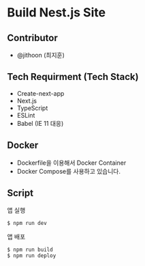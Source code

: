 # Build Nest.js Site

## Contributor

- @jithoon (최지훈)

## Tech Requirment (Tech Stack)

- Create-next-app
- Next.js
- TypeScript
- ESLint
- Babel (IE 11 대응)

## Docker

- Dockerfile을 이용해서 Docker Container
- Docker Compose를 사용하고 있습니다.

## Script

앱 실행

```
$ npm run dev
```

앱 배포

```
$ npm run build
$ npm run deploy
```
